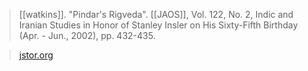 > [[watkins]]. "Pindar's Rigveda". [[JAOS]], Vol. 122, No. 2, Indic and Iranian Studies in Honor of Stanley Insler on His Sixty-Fifth Birthday (Apr. - Jun., 2002), pp. 432-435.

> [jstor.org](https://www.jstor.org/stable/3087640)